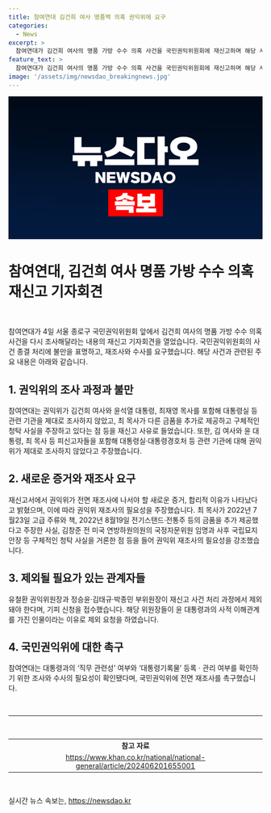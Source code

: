 ```yaml
---
title: 참여연대 김건희 여사 명품백 의혹 권익위에 요구
categories:
  - News
excerpt: >
  참여연대가 김건희 여사의 명품 가방 수수 의혹 사건을 국민권익위원회에 재신고하며 해당 사건을 다시 조사해달라고 요구했습니다. 권익위가 이들에 대한 조사를 충분히 하지 않았다는 이유와 새로운 증거 및 청탁 사실을 제시하여 재조사가 필요하다고 주장했습니다. 또한 권익위 재조사에 대한 촉구와 유철환 권익위원장과 정승윤·김태규·박종민 부위원장의 기피 신청을 접수했으며, 이에 대한 국민권익위의 조사와 수사의 필요성을 촉구했습니다.
feature_text: >
  참여연대가 김건희 여사의 명품 가방 수수 의혹 사건을 국민권익위원회에 재신고하며 해당 사건을 다시 조사해달라고 요구했습니다. 권익위가 이들에 대한 조사를 충분히 하지 않았다는 이유와 새로운 증거 및 청탁 사실을 제시하여 재조사가 필요하다고 주장했습니다. 또한 권익위 재조사에 대한 촉구와 유철환 권익위원장과 정승윤·김태규·박종민 부위원장의 기피 신청을 접수했으며, 이에 대한 국민권익위의 조사와 수사의 필요성을 촉구했습니다.
image: '/assets/img/newsdao_breakingnews.jpg'
---
```


<p><img src="/assets/img/newsdao_breakingnews.jpg" alt="ontimetimes 속보" /></p>

<h1 data-ke-size="size28">참여연대, 김건희 여사 명품 가방 수수 의혹 재신고 기자회견</h1>

<p data-ke-size="size16">&nbsp;</p>

<p data-ke-size="size16">참여연대가 4일 서울 종로구 국민권익위원회 앞에서 김건희 여사의 명품 가방 수수 의혹 사건을 다시 조사해달라는 내용의 재신고 기자회견을 열었습니다. 국민권익위원회의 사건 종결 처리에 불만을 표명하고, 재조사와 수사를 요구했습니다. 해당 사건과 관련된 주요 내용은 아래와 같습니다.</p>

<h2 data-ke-size="size26">1. 권익위의 조사 과정과 불만</h2>

<p data-ke-size="size16">참여연대는 권익위가 김건희 여사와 윤석열 대통령, 최재영 목사를 포함해 대통령실 등 관련 기관을 제대로 조사하지 않았고, 최 목사가 다른 금품을 추가로 제공하고 구체적인 청탁 사실을 주장하고 있다는 점 등을 재신고 사유로 들었습니다. 또한, 김 여사와 윤 대통령, 최 목사 등 피신고자들을 포함해 대통령실·대통령경호처 등 관련 기관에 대해 권익위가 제대로 조사하지 않았다고 주장했습니다.</p>

<h2 data-ke-size="size26">2. 새로운 증거와 재조사 요구</h2>

<p data-ke-size="size16">재신고서에서 권익위가 전면 재조사에 나서야 할 새로운 증거, 합리적 이유가 나타났다고 밝혔으며, 이에 따라 권익위 재조사의 필요성을 주장했습니다. 최 목사가 2022년 7월23일 고급 주류와 책, 2022년 8월19일 전기스탠드·전통주 등의 금품을 추가 제공했다고 주장한 사실, 김창준 전 미국 연방하원의원의 국정자문위원 임명과 사후 국립묘지 안장 등 구체적인 청탁 사실을 거론한 점 등을 들어 권익위 재조사의 필요성을 강조했습니다.</p>

<h2 data-ke-size="size26">3. 제외될 필요가 있는 관계자들</h2>

<p data-ke-size="size16">유철환 권익위원장과 정승윤·김태규·박종민 부위원장이 재신고 사건 처리 과정에서 제외돼야 한다며, 기피 신청을 접수했습니다. 해당 위원장들이 윤 대통령과의 사적 이해관계를 가진 인물이라는 이유로 제외 요청을 하였습니다.</p>

<h2 data-ke-size="size26">4. 국민권익위에 대한 촉구</h2>

<p data-ke-size="size16">참여연대는 대통령과의 ‘직무 관련성’ 여부와 ‘대통령기록물’ 등록 · 관리 여부를 확인하기 위한 조사와 수사의 필요성이 확인됐다며, 국민권익위에 전면 재조사를 촉구했습니다.</p>

<p data-ke-size="size16">&nbsp;</p>

<hr>

<p data-ke-size="size16">&nbsp;</p>

<table>
    <tbody>
        <tr>
            <td style="text-align: center; height: 17px;"><b>참고 자료</b></td>
        </tr>
        <tr>
            <td style="text-align: center; height: 17px;"><a href="https://www.khan.co.kr/national/national-general/article/202406201655001">https://www.khan.co.kr/national/national-general/article/202406201655001</a></td>
        </tr>
    </tbody>
</table>

<p data-ke-size="size16">&nbsp;</p>
실시간 뉴스 속보는, <a href="https://newsdao.kr" rel="dofollow">https://newsdao.kr</a>


